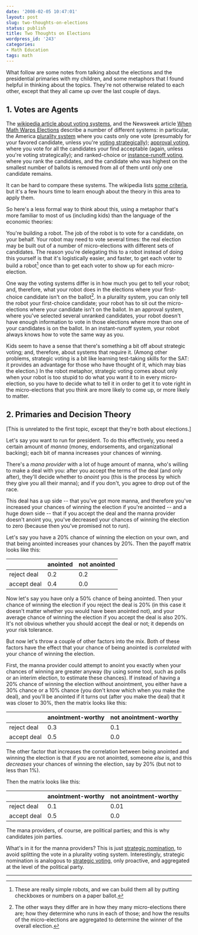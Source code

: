 ```yaml
---
date: '2008-02-05 10:47:01'
layout: post
slug: two-thoughts-on-elections
status: publish
title: Two Thoughts on Elections
wordpress_id: '243'
categories:
- Math Education
tags: math
---
```


What follow are some notes from talking about the elections and the presidential primaries with my children, and some metaphors that I found helpful in thinking about the topics.  They're not otherwise related to each other, except that they all came up over the last couple of days.

<!-- more -->

## 1. Votes are Agents

The [wikipedia article about voting systems](http://en.wikipedia.org/wiki/Voting_system), and the Newsweek article [When Math Warps Elections](http://www.newsweek.com/id/105586) describe a number of different systems: in particular, the America [plurality system](http://en.wikipedia.org/wiki/Plurality_voting_system)  where you casts only one vote (presumably for your favored candidate, unless you're [voting strategically](http://en.wikipedia.org/wiki/Tactical_voting)); [approval voting](http://en.wikipedia.org/wiki/Approval_voting), where you vote for all the candidates your find acceptable (again, unless you're voting strategically); and ranked-choice or [instance-runoff voting](http://en.wikipedia.org/wiki/Instant-runoff_voting), where you rank the candidates, and the candidate who was highest on the smallest number of ballots is removed from all of them until only one candidate remains.

It can be hard to compare these systems.  The wikipedia lists [some criteria](http://en.wikipedia.org/wiki/Voting_system#Criteria_in_evaluating_single_winner_voting_systems), but it's a few hours time to learn enough about the theory in this area to apply them.

So here's a less formal way to think about this, using a metaphor that's more familiar to most of us (including kids) than the language of the economic theories:

You're building a robot.  The job of the robot is to vote for a candidate, on your behalf.  Your robot may need to vote several times: the real election may be built out of a number of micro-elections with different sets of candidates.  The reason you're delegating this to a robot instead of doing this yourself is that it's logistically easier, and faster, to get each voter to build a robot[^1] once than to get each voter to show up for each micro-election.

One way the voting systems differ is in how much you get to tell your robot; and, therefore, what your robot does in the elections where your first-choice candidate isn't on the ballot[^2].  In a plurality system, you can only tell the robot your first-choice candidate; your robot has to sit out the micro-elections where your candidate isn't on the ballot.  In an approval system, where you've selected several unranked candidates, your robot doesn't have enough information to vote in those elections where more than one of your candidates is on the ballot.  In an instant-runoff system, your robot always knows how to vote the same way as you.

Kids seem to have a sense that there's something a bit off about strategic voting; and, therefore, about systems that require it.  (Among other problems, strategic voting is a bit like learning test-taking skills for the SAT: it provides an advantage for those who have thought of it, which may bias the election.)  In the robot metaphor, strategic voting comes about only when your robot is too stupid to do what you want it to in every micro-election, so you have to decide what to tell it in order to get it to vote right in the micro-elections that you think are more likely to come up, or more likely to matter.

## 2. Primaries and Decision Theory

[This is unrelated to the first topic, except that they're both about elections.]

Let's say you want to run for president.  To do this effectively, you need a certain amount of *manna* (money, endorsements, and organizational backing); each bit of manna increases your chances of winning.

There's a *mana provider* with a lot of huge amount of manna, who's willing to make a deal with you: after you accept the terms of the deal (and only after), they'll decide whether to *anoint* you (this is the process by which they give you all their manna); and if you don't, you agree to drop out of the race.

This deal has a up side -- that you've got more manna, and therefore you've increased your chances of winning the election if you're anointed -- and a huge down side -- that if you accept the deal and the manna provider doesn't anoint you, you've decreased your chances of winning the election to zero (because then you've promised not to run).

Let's say you have a 20% chance of winning the election on your own, and that being anointed increases your chances by 20%.   Then the payoff matrix looks like this:

|             | anointed | not anointed |
| ---         | ---      | ---          |
| reject deal | 0.2      | 0.2          |
| accept deal | 0.4      | 0.0          |

Now let's say you have only a 50% chance of being anointed.  Then your chance of winning the election if you reject the deal is 20% (in this case it doesn't matter whether you would have been anointed not), and your average chance of winning the election if you accept the deal is also 20%.  It's not obvious whether you should accept the deal or not; it depends on your risk tolerance.

But now let's throw a couple of other factors into the mix.  Both of these factors have the effect that your chance of being anointed is _correlated_ with your chance of winning the election.

First, the manna provider could attempt to anoint you exactly when your chances of winning are greater anyway (by using some tool, such as polls or an interim election, to estimate these chances).  If instead of having a 20% chance of winning the election without anointment, you either have a 30% chance or a 10% chance (you don't know which when you make the deal), and you'll be anointed if it turns out (after you make the deal) that it was closer to 30%, then the matrix looks like this:

|             | anointment-worthy | not anointment-worthy |
| ---         | ---               | ---                   |
| reject deal | 0.3               | 0.1                   |
| accept deal | 0.5               | 0.0                   |

The other factor that increases the correlation between being anointed and winning the election is that if _you_ are not anointed, someone _else_ is, and this _decreases_ your chances of winning the election, say by 20% (but not to less than 1%).

Then the matrix looks like this:

|             | anointment-worthy | not anointment-worthy |
| ---         | ---               | ---                   |
| reject deal | 0.1               | 0.01                  |
| accept deal | 0.5               | 0.0                   |

The mana providers, of course, are political parties; and this is why candidates join parties.

What's in it for the manna providers?  This is just [strategic nomination](http://en.wikipedia.org/wiki/Strategic_nomination), to avoid splitting the vote in a plurality voting system.  Interestingly, strategic nomination is analogous to [strategic voting](http://en.wikipedia.org/wiki/Tactical_voting), only proactive, and aggregated at the level of the political party.

---

[^1]: These are really simple robots, and we can build them all by putting checkboxes or numbers on a paper ballot.

[^2]: The other ways they differ are in how they many micro-elections there are; how they determine who runs in each of those; and how the results of the micro-elections are aggregated to determine the winner of the overall election.
